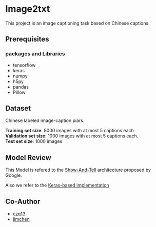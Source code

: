 # Image2txt
This project is an image captioning task based on Chinese captions.

## Prerequisites
### packages and Libraries
* tensorflow
* keras
* numpy
* h5py
* pandas
* Pillow

## Dataset
Chinese labeled image-caption piars.

**Training set size**: 8000 images with at most 5 captions each.    
**Validation set size**: 1000 images with at most 5 captions each.    
**Test set size**: 1000 images

## Model Review
This Model is refered to the [Show-And-Tell](https://github.com/tensorflow/models/tree/master/im2txt) architecture proposed by Google. 

Also we refer to the [Keras-based implementation](https://github.com/anuragmishracse/caption_generator)

## Co-Author
* [czq13](https://github.com/czq13)
* [jimchen](https://github.com/jimchenhub)

